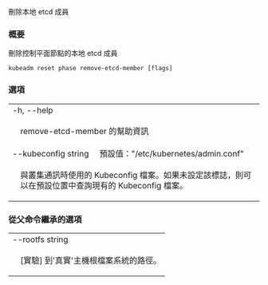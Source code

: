 <!--
The file is auto-generated from the Go source code of the component using a generic
[generator](https://github.com/kubernetes-sigs/reference-docs/). To learn how
to generate the reference documentation, please read
[Contributing to the reference documentation](/docs/contribute/generate-ref-docs/).
To update the reference conent, please follow the 
[Contributing upstream](/docs/contribute/generate-ref-docs/contribute-upstream/)
guide. You can file document formatting bugs against the
[reference-docs](https://github.com/kubernetes-sigs/reference-docs/) project.
-->

<!--
Remove a local etcd member.
-->
刪除本地 etcd 成員

<!--
### Synopsis
-->

### 概要

<!--
Remove a local etcd member for a control plane node.
-->
刪除控制平面節點的本地 etcd 成員

```
kubeadm reset phase remove-etcd-member [flags]
```

<!--
### Options
-->

### 選項

   <table style="width: 100%; table-layout: fixed;">
<colgroup>
<col span="1" style="width: 10px;" />
<col span="1" />
</colgroup>
<tbody>

<tr>
<td colspan="2">-h, --help</td>
</tr>
<tr>
<td></td><td style="line-height: 130%; word-wrap: break-word;">
<p>
<!-- help for remove-etcd-member -->
remove-etcd-member 的幫助資訊
</p></td>
</tr>

<tr>
<td colspan="2">--kubeconfig string&nbsp;&nbsp;&nbsp;&nbsp;&nbsp;<!--Default:-->預設值："/etc/kubernetes/admin.conf"</td>
</tr>
<tr>
<td></td><td style="line-height: 130%; word-wrap: break-word;">
<p>
<!-- The kubeconfig file to use when talking to the cluster. If the flag is not set, a set of standard locations can be searched for an existing kubeconfig file. -->
與叢集通訊時使用的 Kubeconfig 檔案。如果未設定該標誌，則可以在預設位置中查詢現有的 Kubeconfig 檔案。
</p>
</td>
</tr>

</tbody>
</table>


<!--
### Options inherited from parent commands
-->

### 從父命令繼承的選項

   <table style="width: 100%; table-layout: fixed;">
<colgroup>
<col span="1" style="width: 10px;" />
<col span="1" />
</colgroup>
<tbody>

<tr>
<td colspan="2">--rootfs string</td>
</tr>
<tr>
<td></td><td style="line-height: 130%; word-wrap: break-word;">
<p>
<!-- [EXPERIMENTAL] The path to the 'real' host root filesystem.-->
[實驗] 到'真實'主機根檔案系統的路徑。
</p>
</td>
</tr>

</tbody>
</table>
